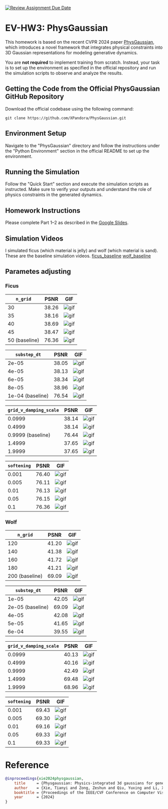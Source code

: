 [![Review Assignment Due Date](https://classroom.github.com/assets/deadline-readme-button-22041afd0340ce965d47ae6ef1cefeee28c7c493a6346c4f15d667ab976d596c.svg)](https://classroom.github.com/a/SdXSjEmH)
# EV-HW3: PhysGaussian

This homework is based on the recent CVPR 2024 paper [PhysGaussian](https://github.com/XPandora/PhysGaussian/tree/main), which introduces a novel framework that integrates physical constraints into 3D Gaussian representations for modeling generative dynamics.

You are **not required** to implement training from scratch. Instead, your task is to set up the environment as specified in the official repository and run the simulation scripts to observe and analyze the results.


## Getting the Code from the Official PhysGaussian GitHub Repository
Download the official codebase using the following command:
```
git clone https://github.com/XPandora/PhysGaussian.git
```


## Environment Setup
Navigate to the "PhysGaussian" directory and follow the instructions under the "Python Environment" section in the official README to set up the environment.


## Running the Simulation
Follow the "Quick Start" section and execute the simulation scripts as instructed. Make sure to verify your outputs and understand the role of physics constraints in the generated dynamics.


## Homework Instructions
Please complete Part 1–2 as described in the [Google Slides](https://docs.google.com/presentation/d/13JcQC12pI8Wb9ZuaVV400HVZr9eUeZvf7gB7Le8FRV4/edit?usp=sharing).

## Simulation Videos
I simulated ficus (which material is jelly) and wolf (which material is sand). These are the baseline simulation videos.
[ficus_baseline](https://youtube.com/shorts/ZtiO-7FijjU)
[wolf_baseline](https://youtube.com/shorts/X-KFijX-MaY)
## Parametes adjusting
### Ficus

| `n_grid`      |   PSNR    | GIF       | 
| ------------- | --------- | --------- |
| 30            |   38.26   |  ![gif](images/ficus_n_grid_30.gif)    |
| 35            |   38.16   |  ![gif](images/ficus_n_grid_35.gif)    | 
| 40  |   38.69   |  ![gif](images/ficus_n_grid_40.gif)    | 
| 45            |   38.47   |  ![gif](images/ficus_n_grid_45.gif)    | 
| 50   (baseline)         |   76.36   |  ![gif](images/ficus_n_grid_50.gif)    | 

| `substep_dt`      |   PSNR    | GIF       | 
| ------------- | --------- | --------- |
| 2e-05         |   38.05   |  ![gif](images/ficus_substep_dt_2e-05.gif)    |
| 4e-05         |   38.13   |  ![gif](images/ficus_substep_dt_4e-05.gif)    | 
| 6e-05         |   38.34   |  ![gif](images/ficus_substep_dt_6e-05.gif)    | 
| 8e-05         |   38.96   |  ![gif](images/ficus_substep_dt_8e-05.gif)    | 
| 1e-04 (baseline)        |   76.54   |  ![gif](images/ficus_substep_dt_1e-04.gif)    | 

| `grid_v_damping_scale`      |   PSNR    | GIF       | 
| ------------- | --------- | --------- |
| 0.0999            |   38.14   |  ![gif](images/ficus_grid_v_damping_scale_0.0999.gif)    |
| 0.4999            |   38.14   |  ![gif](images/ficus_grid_v_damping_scale_0.4999.gif)    | 
| 0.9999 (baseline) |   76.44   |  ![gif](images/ficus_grid_v_damping_scale_0.9999.gif)    | 
| 1.4999            |   37.65   |  ![gif](images/ficus_grid_v_damping_scale_1.4999.gif)    | 
| 1.9999            |   37.65   |  ![gif](images/ficus_grid_v_damping_scale_1.9999.gif)    | 

| `softening`      |   PSNR    | GIF       | 
| ------------- | --------- | --------- |
| 0.001         |   76.40   |  ![gif](images/ficus_softening_0.001.gif)    |
| 0.005         |   76.11   |  ![gif](images/ficus_softening_0.005.gif)    | 
| 0.01          |   76.13   |  ![gif](images/ficus_softening_0.01.gif)    | 
| 0.05          |   76.15   |  ![gif](images/ficus_softening_0.05.gif)    | 
| 0.1           |   76.36   |  ![gif](images/ficus_softening_0.1.gif)    | 

### Wolf
| `n_grid`      |   PSNR    | GIF       | 
| ------------- | --------- | --------- |
| 120            |   41.20   |  ![gif](images/wolf_n_grid_120.gif)    |
| 140            |   41.38   |  ![gif](images/wolf_n_grid_140.gif)    | 
| 160            |   41.72   |  ![gif](images/wolf_n_grid_160.gif)    | 
| 180            |   41.21   |  ![gif](images/wolf_n_grid_180.gif)    | 
| 200 (baseline) |   69.09   |  ![gif](images/wolf_n_grid_200.gif)    | 

| `substep_dt`      |   PSNR    | GIF       | 
| ------------- | --------- | --------- |
| 1e-05         |    42.05   |  ![gif](images/wolf_substep_dt_1e-05.gif)    |
| 2e-05 (baseline)         |    69.09  |  ![gif](images/wolf_substep_dt_2e-05.gif)    | 
| 4e-05         |    42.08   |  ![gif](images/wolf_substep_dt_4e-05.gif)    | 
| 5e-05         |    41.65   |  ![gif](images/wolf_substep_dt_5e-05.gif)    | 
| 6e-04         |    39.55   |  ![gif](images/wolf_substep_dt_6e-05.gif)    | 

| `grid_v_damping_scale`      |   PSNR    | GIF       | 
| ------------- | --------- | --------- |
| 0.0999            |   40.13   |  ![gif](images/wolf_grid_v_damping_scale_0.0999.gif)    |
| 0.4999            |   40.16   |  ![gif](images/wolf_grid_v_damping_scale_0.4999.gif)    | 
| 0.9999            |   42.49   |  ![gif](images/wolf_grid_v_damping_scale_0.9999.gif)    | 
| 1.4999            |   69.48   |  ![gif](images/wolf_grid_v_damping_scale_1.4999.gif)    | 
| 1.9999            |   68.96   |  ![gif](images/wolf_grid_v_damping_scale_1.9999.gif)    | 

| `softening`      |   PSNR    | GIF       | 
| ------------- | --------- | --------- |
| 0.001         |   69.43   |  ![gif](images/wolf_softening_0.001.gif)    |
| 0.005         |   69.30   |  ![gif](images/wolf_softening_0.005.gif)    | 
| 0.01          |   69.16   |  ![gif](images/wolf_softening_0.01.gif)    | 
| 0.05          |   69.33   |  ![gif](images/wolf_softening_0.05.gif)    | 
| 0.1           |   69.33   |  ![gif](images/wolf_softening_0.1.gif)    | 

# Reference
```bibtex
@inproceedings{xie2024physgaussian,
    title     = {Physgaussian: Physics-integrated 3d gaussians for generative dynamics},
    author    = {Xie, Tianyi and Zong, Zeshun and Qiu, Yuxing and Li, Xuan and Feng, Yutao and Yang, Yin and Jiang, Chenfanfu},
    booktitle = {Proceedings of the IEEE/CVF Conference on Computer Vision and Pattern Recognition},
    year      = {2024}
}
```
